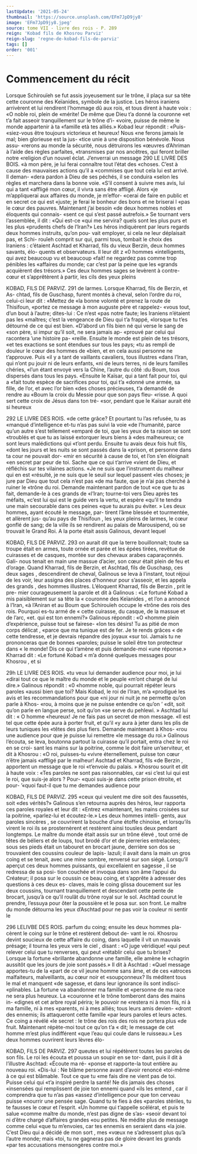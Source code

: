 ```yaml
---
lastUpdate: '2021-05-24'
thumbnail: 'https://source.unsplash.com/EFm7JpD9jy8'
image: 'EFm7JpD9jy8.jpeg'
source: tome VII - livre des rois - P. 289
reign: 'Kobad fils de Khosrou Parviz'
reign-slug: 'regne-de-kobad-fils-de-parviz'
tags: []
order: '001'
---
```


# Commencement du récit

Lorsque Schirouïeh se fut assis joyeusement sur le trône, il plaça sur sa tête cette couronne des Keïanides, symbole de la justice. Les héros iraniens arrivèrent et lui rendirent l’hommage dû aux rois,
et tous dirent à haute voix : «O noble roi, plein de «mérite! De même que Dieu t’a donné la couronne
«et t’a fait asseoir tranquillement sur le trône d’i-
«voire, puisse de même le monde appartenir à ta «famille età tes alliés.» Kobad leur répondit : «Puis- «siez-vous être toujours victorieux et heureux! Nous «ne ferons jamais le mal; bien glorieuse est la jus- «tice unie à une disposition bénévole. Nous assu- «rerons au monde la sécurité, nous détruirons les «œuvres d’Ahriman à l’aide des règles parfaites,
«transmises par nos ancêtres, qui feront briller notre «religion d’un nouvel éclat. J’enverrai un message
290 LE LIVRE DES BOIS. «à mon père, je lui ferai connaître tout l’état des
«choses. C’est à cause des mauvaises actions qu’il a «commises que tout cela lui est arrivé. Il deman- «dera pardon à Dieu de ses péchés, il se conduira «selon les règles et marchera dans la bonne voie. «S’il consent à suivre mes avis, lui qui a tant
«affligé mon cœur, il vivra sans être affligé. Alors
«je m’appliquerai aux affaires du monde, je m’effor-
«cerai de faire en public et en secret ce qui est «juste; je ferai le bonheur des bons et ne briserai l «pas le cœur des pauvres. Maintenant j’ai besoin
«de deux hommes nobles et éloquents qui connais- «sent ce qui s’est passé autrefois.»
Se tournant vers l’assemblée, il dit : «Qui est-ce
«qui me servira? quels sont les plus purs et les plus «prudents chefs de l’Iran?» Les héros indiquèrent
par leurs regards deux hommes instruits, qu’on pou- vait employer, si cela ne leur déplaisait pas, et Schi- rouîeh comprit sur qui, parmi tous, tombait le choix des Iraniens : c’étaient Aschtad et Kharrad,
fils du vieux Berzin, deux hommes savants, élo- quents et observateurs. Il leur dit z «0 hommes «intelligents, qui avez beaucoup vu et beaucoup «fait! ne regardez pas comme trop pénibles les «affaires du monde; car c’est par la peine que les «grands acquièrent des trésors.»
Ces deux hommes sages se levèrent à contre- cœur et s’apprêtèrent à partir, les cils des yeux pleins

KOBAD, FILS DE PARVIZ. 291 de larmes. Lorsque Kharrad, fils de Berzin, et As- chtad, fils de Guschasp, furent montés à cheval, selon l’ordre du roi, celui-ci leur dit : «Mettez de
«la bonne volonté et prenez la route de Thisifoun, «portez ce message à mon auguste père et rappelez- «vous tout, d’un bout à l’autre; dites-lui : Ce n’est
«pas notre faute; les Iraniens n’étaient pas les
«maîtres; c’est la vengeance de Dieu qui t’a frappé,
«lorsque tu t’es détourné de ce qui est bien.
«D’abord un fils bien né qui verse le sang de
«son père, si impur qu’il soit, ne sera jamais ap- «prouvé par celui qui racontera ’une histoire pa-
«reille. Ensuite le monde est plein de tes trésors,
«et tes exactions se sont étendues sur tous les pays;
«tu as rempli de douleur le cœur des hommes de «bien, et en cela aussi personne ne t’approuve. Puis
«il y a tant de vaillants cavaliers, tous illustres «dans l’lran, qui n’ont pu jouir ni de leurs enfants,
«ni de leurs terres, ni de leurs familles chéries,
«l’un étant envoyé vers la Chine, l’autre du côté
:du Boum, tous dispersés dans tous les pays. «Ensuite le Kaïsar, qui a tant fait pour toi, qui a «fait toute espèce de sacrifices pour toi, qui t’a «donné une armée, sa fille, de l’or, et avec l’or bien
«des choses précieuses, t’a demandé de rendre au «Boum la croix du Messie pour que son pays fleu- «risse. A quoi sert cette croix de Jésus dans ton tré- «sor, pendant que le Kaïsar aurait été si heureux

292 LE LIVRE DES ROIS.
«de cette grâce? Et pourtant tu l’as refusée, tu as «manqué d’intelligence et-tu n’as pas suivi la voie «de l’humanité, parce qu’un autre s’est tellement
«emparé de toi, que les yeux de ta raison se sont
«troublés et que tu as laissé extorquer leurs biens à
«des malheureux; ce sont leurs malédictions qui
«t’ont perdu. Ensuite tu avais deux fois huit fils,
«dont les jours et les nuits se sont passés dans la
«prison, et personne dans ta cour ne pouvait dor- «mir en sécurité à cause de toi, et l’on s’en éloignait
«en secret par peur de toi. Sache que ce qui t’arrive «vient de Dieu, et réfléchis sur tes vilaines actions. «Je ne suis que l’instrument du malheur qui en est «résulté, je ne suis que le seuil sur lequel passent «les choses; je jure par Dieu que tout cela n’est pas «de ma faute, que je n’ai pas cherché à ruiner le «trône du roi. Demande maintenant pardon de tout «ce que tu as fait, demande-le à ces grands de «l’Iran; tourne-toi vers Dieu après tes méfaits,
«c’est lui qui est le guide vers la vertu, et espère «qu’il te tendra une main secourable dans ces peines «que tu aurais pu éviter. »
Les deux hommes, ayant écouté le message, par- tirent l’âme blessée et tourmentée, et allèrent jus-
qu’au pays de Thisifoun , les yeux pleins de larmes,
le cœur gonflé de sang; de la ville ils se rendirent au palais de Marousipend, où se trouvait le Grand Roi. A la porte était assis Galinous, devant lequel

KOBAD, FILS DE PARVIZ. 293
on aurait dit que la terre bouillonnait; toute sa troupe était en armes, toute ornée et parée et les
épées tirées, revêtue de cuirasses et de casques,
montée sur des chevaux arabes caparaçonnés. Gali-
nous tenait en main une massue d’acier, son cœur
était plein de feu et d’orage. Quand Kharrad, fils
de Berzin, et Aschtad, fils de Guschasp, ces deux sages , descendirent de cheval, Galinous se leva à l’instant, tout réjoui de les voir, leur assigna des places d’honneur pour s’asseoir, et les appela des grands , des hommes illustres.
L’éloquent Kharrad, fils de Berzin , prit le pre-
mier courageusement la parole et dit à Galinous : «Le fortuné Kobad a mis paisiblement sur sa tête la
« couronne des Keïanides , et l’on a annoncé à l’lran,
«à l’Aniran et au Boum que Schirouïeh occupe le «trône des rois des rois. Pourquoi es-tu armé de « cette cuirasse, du casque, de la massue et de l’arc, «et. qui est ton ennemi?» Galinous répondit : «O «homme plein d’expérience, puisse tout se fairese-
«Ion tes désirs! Tu as pitié de mon corps délicat , «parce que ma tunique est de fer. Je te rends grâces « de cette tendresse, et je devrais répandre des joyaux «sur toi. Jamais tu ne prononceras que de bonnes «paroles; puisse le soleil être ton protecteur dans
« le monde! Dis ce qui t’amène et puis demande-moi «une réponse.» Kharrad dit : «Le fortuné Kobad
« m’a donné quelques messages pour Khosrou , et si

29h LE LIVRE DES ROIS.
«tu veux lui demander audience pour moi, je lui «dirai tout ce que le maître du monde et le peuple «m’ont chargé de lui dire.» Galinous répondit : «0
«homme noble, qui pourrait répéter leurs paroles «aussi bien que toi? Mais Kobad, le roi de l’Iran, m’a «prodigué les avis et les recommandations pour que «ni jour ni nuit je ne permette qu’on parle à Khos- «rou, à moins que je ne puisse entendre ce qu’on
’ «dit, soit qu’on parle en langue perse, soit qu’on
«se serve du pehlewi. » Aschtad lui dit : « O homme «heureux! Je ne fais pas un secret de mon message. «Il est tel que cette épée aura à porter fruit, et qu’il
«y aura à jeter dans les plis de leurs tuniques les «têtes des plus fiers. Demande maintenant à Khos- «rou une audience pour que je puisse lui remettre «le message du roi.»
Galinous l’écouta, se leva, boutonna partout la
cuirasse qu’il portait, entra chez le roi en se croi-
sant les mains sur la poitrine, comme le doit faire
un’serviteur, et dit à Khosrou : «O roi, puisses-tu
«vivre éternellement, puisse ton cœur n’être jamais
«affligé par le malheur! Aschtad et Kharrad, fils
«de Berzin , apportent un message que le roi «t’envoie du palais. » Khosrou sourit et dit à haute
voix : «Tes paroles ne sont pas raisonnables, car «si c’est lui qui est le roi, que suis-je alors ? Pour- «quoi suis-je dans cette prison étroite, et pour-
’«quoi faut-il que tu me demandes audience pour

KOBAD, FILS DE PARVIZ. 295
«ceux qui veulent me dire soit des faussetés, soit «des vérités?»
Galinous s’en retourna auprès des héros, leur rapporta ces paroles royales et leur dit : «Entrez
«maintenant, les mains croisées sur la poitrine, «parlez-lui et écoutez-le.» Les deux hommes intelli- gents, aux paroles sincères , se couvrirent la bouche d’une étoffe chinoise, et lorsqu’ils virent le roi ils se prosternèrent et restèrent ainsi tousles deux pendant longtemps. Le maître du monde était assis sur un trône élevé , tout orné de têtes de béliers et de loups,
tout brodé d’or et de pierreries entrelacées; sous
ses pieds était un tabouret en brocart jaune, derrière
son dos se trouvaient des coussins couleur de lapis-
lazuli; il avait dans la main un gros coing et se
tenait, avec une mine sombre, renversé sur son siégé. Lorsqu’il aperçut ces deux hommes puissants,
qui excellaient en sagesse , il se redressa de sa posi-
tion couchée et invoqua dans son âme l’appui du
Créateur; il posa sur le coussin ce beau coing, et
s’apprête à adresser des questions à ces deux es-
claves, mais le coing glissa doucement sur les deux
coussins, tournant tranquillement et descendant cette pente de brocart, jusqu’à ce qu’il roulât du
trône royal sur le sol. Aschtad courut le prendre, l’essuya pour ôter la poussière et le posa sur. son front. Le maître du monde détourna les yeux d’Aschtad pour ne pas voir la couleur ni sentir le

296 LELIVBE DES ROIS.
parfum du coing; ensuite les deux hommes pla- cèrent le coing sur le trône et restèrent debout de- vant le roi.
Khosrou devint soucieux de cette affaire du coing, dans laquelle il vit un mauvais présage; il tourna les yeux vers le ciel , disant : «O juge véridique! «qui peut relever celui que tu renverses, qui peut «rétablir celui que tu brises? Lorsque la fortune «brillante abandonne une famille, elle amène le «chagrin aussitôt que les jours de joie sont passés.»
Il dit à Aschtad : «Quel message apportes-tu de la «part de ce vil jeune homme sans âme, et de ces «atroces malfaiteurs, malveillants, au cœur noir et «soupçonneux? Ils méditent tous le mal et manquent «de sagesse, et dans leur ignorance ils sont indisci- «plinables. La fortune va abandonner ma famille et «personne de ma race ne sera plus heureux. La «couronne et le trône tomberont dans des mains in- «dignes et cet arbre royal périra; le pouvoir ne «restera ni à mon fils, ni à ma famille, ni à mes «parents, ni à mes alliés; tous leurs amis devien- «dront des ennemis; ils attaqueront cette famille «par leurs paroles et leurs actes. Ce coing a révélé
«le secret : le trône des rois des rois ne portera plus «de fruit. Maintenant répète-moi tout ce qu’on t’a
« dit; le message de cet homme m’est plus indifférent «que l’eau qui coule dans le ruisseau.»
Les deux hommes ouvrirent leurs lèvres élo-

KOBAD, FILS DE PARVIZ. 297 queutes et lui répétèrent toutes les paroles de son
fils. Le roi les écouta et poussa un soupir en se tor- dant, puis il dit à l’illustre Aschtad: «Écoute ma ré-
«ponse et rapporte-la tout entière au nouveau roi. «Dis-lui : Ne blâme personne avant d’avoir renoncé «toi-même à ce qui est blâmable. Tout ce que tu «me fais dire ne vient pas de toi. Puisse celui qui «t’a inspiré perdre la santé! Ne dis jamais des choses «insensées qui remplissent de joie ton ennemi quand «ils les entend , car il comprendra que tu n’as pas «assez d’intelligence pour que ton cerveau puisse «nourrir une pensée sage. Quand tu te fies à des «paroles stériles, tu te fausses le cœur et l’esprit.
«Un homme qui t’appelle scélérat, et puis te salue «comme maître du monde, n’est pas digne de s’as-
«seoir devant toi ni d’être chargé d’affaires grandes
«ou petites. Ne médite plus de message comme celui «que tu m’envoies, car tes ennemis en seraient dans «la joie. C’est Dieu qui a décidé de mon sort , mes «vœux ne s’adressent plus qu’à l’autre monde; mais
«toi, tu ne gagneras pas de gloire devant les grands «par tes accusations mensongères contre moi.»

